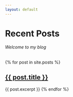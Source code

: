 ```yaml
---
layout: default
---
```


# Recent Posts
###### Welcome to my blog

{% for post in site.posts %}
## <a style="color: inherit" href="{{ post.url }}">{{ post.title }}</a>
{{ post.excerpt }}
{% endfor %}
